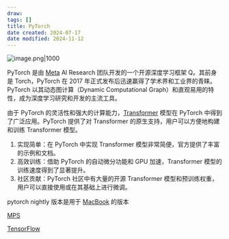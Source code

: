 ```yaml
---
draw:
tags: []
title: PyTorch
date created: 2024-07-17
date modified: 2024-11-12
---
```


![image.png|1000](https://imagehosting4picgo.oss-cn-beijing.aliyuncs.com/imagehosting/fix-dir%2Fpicgo%2Fpicgo-clipboard-images%2F2024%2F07%2F19%2F20-58-21-86f3860257761f03681779cfe8abd28a-20240719205820-287939.png)

PyTorch 是由 [Meta](Meta.md) Al Research 团队开发的一个开源深度学习框架 Q。其前身是 Torch，PyTorch 在 2017 年正式发布后迅速赢得了学术界和工业界的青睐。PyTorch 以其动态图计算（Dynamic Computational Graph）和直观易用的特性，成为深度学习研究和开发的主流工具。

由于 PyTorch 的灵活性和强大的计算能力，[Transformer](Transformer.md) 模型在 PyTorch 中得到了广泛应用。PyTorch 提供了对 Transformer 的原生支持，用户可以方便地构建和训练 Transformer 模型。

1. 实现简单：在 PyTorch 中实现 Transformer 模型非常简便，官方提供了丰富的示例和文档。
2. 高效训练：借助 PyTorch 的自动微分功能和 GPU 加速，Transformer 模型的训练速度得到了显著提升。
3. 社区贡献：PyTorch 社区中有大量的开源 Transformer 模型和预训练权重，用户可以直接使用或在其基础上进行微调。

pytorch nightly 版本是用于 [MacBook](MacBook.md) 的版本

[MPS](MPS.md)

[TensorFlow](TensorFlow.md)
